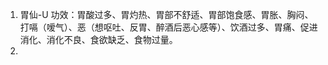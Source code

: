 1. 胃仙-U
  功效：胃酸过多、胃灼热、胃部不舒适、胃部饱食感、胃胀、胸闷、打嗝（嗳气）、恶（想呕吐、反胃、醉酒后恶心感等）、饮酒过多、胃痛、促进消化、消化不良、食欲缺乏、食物过量。 
2. 

